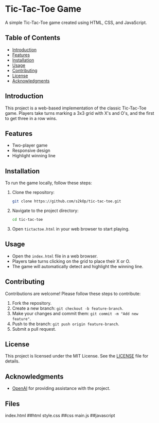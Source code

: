 # Tic-Tac-Toe Game

A simple Tic-Tac-Toe game created using HTML, CSS, and JavaScript.

## Table of Contents
- [Introduction](#introduction)
- [Features](#features)
- [Installation](#installation)
- [Usage](#usage)
- [Contributing](#contributing)
- [License](#license)
- [Acknowledgments](#acknowledgments)

## Introduction
This project is a web-based implementation of the classic Tic-Tac-Toe game. Players take turns marking a 3x3 grid with X's and O's, and the first to get three in a row wins.

## Features
- Two-player game
- Responsive design
- Highlight winning line

## Installation
To run the game locally, follow these steps:

1. Clone the repository:
    ```bash
    git clone https://github.com/s2kOp/tic-tac-toe.git
    ```
2. Navigate to the project directory:
    ```bash
    cd tic-tac-toe
    ```
3. Open `tictactoe.html` in your web browser to start playing.

## Usage
- Open the `index.html` file in a web browser.
- Players take turns clicking on the grid to place their X or O.
- The game will automatically detect and highlight the winning line.

## Contributing
Contributions are welcome! Please follow these steps to contribute:

1. Fork the repository.
2. Create a new branch: `git checkout -b feature-branch`.
3. Make your changes and commit them: `git commit -m "Add new feature"`.
4. Push to the branch: `git push origin feature-branch`.
5. Submit a pull request.

## License
This project is licensed under the MIT License. See the [LICENSE](LICENSE) file for details.

## Acknowledgments
- [OpenAI](https://www.openai.com/) for providing assistance with the project.

## Files
index.html    ##html
style.css         ##css
main.js           ##javascript
